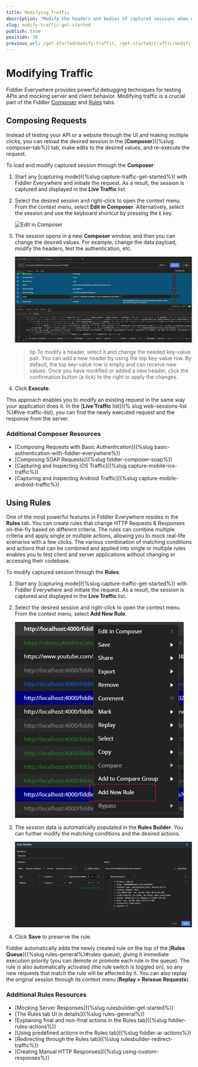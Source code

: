 ```yaml
---
title: Modifying Traffic
description: "Modify the headers and bodies of captured sessions when working with the Telerik Fiddler Everywhere web-debugging HTTP client proxy."
slug: modify-traffic-get-started
publish: true
position: 30
previous_url: /get-started/modify-traffic, /get-started/traffic/modify-traffic, /traffic/modify-traffic
---
```


# Modifying Traffic

Fiddler Everywhere provides powerful debugging techniques for testing APIs and mocking server and client behavior. Modifying traffic is a crucial part of the Fiddler [Composer](#composing-requests) and [Rules](#using-rules) tabs.


## Composing Requests

Instead of testing your API or a website through the UI and making multiple clicks, you can reload the desired session in the [**Composer**]({%slug composer-tab%}) tab, make edits to the desired values, and re-execute the request.

To load and modify captured session through the **Composer**:

1. Start any [capturing mode]({%slug capture-traffic-get-started%}) with Fiddler Everywhere and initiate the request. As a result, the session is captured and displayed in the **Live Traffic** list.

1. Select the desired session and right-click to open the context menu. From the context menu, select **Edit in Composer**. Alternatively, select the session and use the keyboard shortcut by pressing the `E` key.

    ![Edit in Composer](../images/composer/edit-in-composer.png)

1. The session opens in a new **Composer** window, and then you can change the desired values. For example, change the data payload, modify the headers, test the authentication, etc.

    ![Change the loaded request values in new Composer windows](../images/composer/edit-in-composer-002.png)

    >tip To modify a header, select it and change the needed key-value pair. You can add a new header by using the top key-value row. By default, the top key-value row is empty and can receive new values. Once you have modified or added a new header, click the confirmation button (a tick) to the right to apply the changes.

1. Click **Execute**.

This approach enables you to modify an existing request in the same way your application does it. In the [**Live Traffic** list]({% slug web-sessions-list %}#live-traffic-list), you can find the newly executed request and the response from the server.

### Additional Composer Resources

- [Composing Requests with Basic Authentication]({%slug basic-authentication-with-fiddler-everywhere%})
- [Composing SOAP Requests]({%slug fiddler-composer-soap%})
- [Capturing and Inspecting iOS Traffic]({%slug capture-mobile-ios-traffic%})
- [Capturing and Inspecting Android Traffic]({%slug capture-mobile-android-traffic%})

## Using Rules

One of the most powerful features in Fiddler Everywhere resides in the **Rules** tab. You can create rules that change HTTP Requests & Responses on-the-fly based on different criteria. The rules can combine multiple criteria and apply single or multiple actions, allowing you to mock real-life scenarios with a few clicks. The various combination of matching conditions and actions that can be combined and applied into single or multiple rules enables you to test client and server applications without changing or accessing their codebase. 

To modify captured session through the **Rules**:

1. Start any [capturing mode]({%slug capture-traffic-get-started%}) with Fiddler Everywhere and initiate the request. As a result, the session is captured and displayed in the **Live Traffic** list.

1. Select the desired session and right-click to open the context menu. From the context menu, select **Add New Rule**.

    ![Add new ruel through selecting a session and using the context menu](../images/livetraffic/rb/add-new-rule-context-menu.png)

1. The session data is automatically populated in the **Rules Builder**. You can further modify the matching conditions and the desired actions. 

    ![Automatically loaded session in Rules builder](../images/livetraffic/rb/add-new-rule-loaded-in-rules-builder.png)

1. Click **Save** to preserve the rule.

Fiddler automatically adds the newly created rule on the top of the [**Rules Queue**]({%slug rules-general%}#rules-queue), giving it immediate execution priority (you can demote or promote each rule in the queue). The rule is also automatically activated (the rule switch is toggled on), so any new requests that match the rule will be affected by it. You can also replay the original session through its context menu (**Replay > Reissue Requests**).


### Additional Rules Resources

- [Mocking Server Responses]({%slug rulesbuilder-get-started%})
- [The Rules tab UI in details]({%slug rules-general%})
- [Explaining final and non-final actions in the Rules tab]({%slug fiddler-rules-actions%})
- [Using predefined actions in the Rules tab]({%slug fiddler-ar-actions%})
- [Redirecting through the Rules tab]({%slug rulesbuilder-redirect-traffic%})
- [Creating Manual HTTP Responses]({%slug using-custom-responses%})